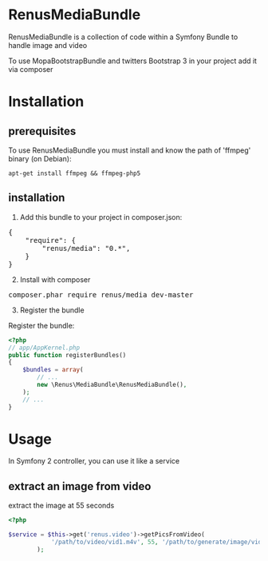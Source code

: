 # RenusMediaBundle
RenusMediaBundle is a collection of code within a Symfony Bundle to  handle image and video

To use MopaBootstrapBundle and twitters Bootstrap 3 in your project add it via composer


# Installation

## prerequisites
To use RenusMediaBundle you must install and know the path of 'ffmpeg' binary (on Debian):


    apt-get install ffmpeg && ffmpeg-php5
    
## installation
    
1. Add this bundle to your project in composer.json:
    
<pre>
{
    "require": {
        "renus/media": "0.*",
    }
}
</pre>

2. Install with composer

<pre>
composer.phar require renus/media dev-master
</pre>

3. Register the bundle

Register the bundle:

```php
<?php
// app/AppKernel.php
public function registerBundles()
{
    $bundles = array(
        // ...
        new \Renus\MediaBundle\RenusMediaBundle(),
    );
    // ...
}
```

# Usage
In Symfony 2 controller, you can use it like a service 
   
## extract an image from video
extract the image at 55 seconds

```php
<?php

$service = $this->get('renus.video')->getPicsFromVideo(
            '/path/to/video/vid1.m4v', 55, '/path/to/generate/image/vid1.jpg'
        );
```   